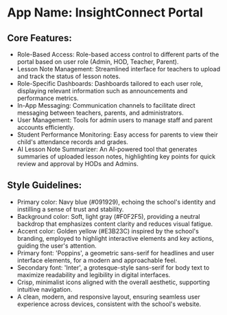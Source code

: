 # **App Name**: InsightConnect Portal

## Core Features:

- Role-Based Access: Role-based access control to different parts of the portal based on user role (Admin, HOD, Teacher, Parent).
- Lesson Note Management: Streamlined interface for teachers to upload and track the status of lesson notes.
- Role-Specific Dashboards: Dashboards tailored to each user role, displaying relevant information such as announcements and performance metrics.
- In-App Messaging: Communication channels to facilitate direct messaging between teachers, parents, and administrators.
- User Management: Tools for admin users to manage staff and parent accounts efficiently.
- Student Performance Monitoring: Easy access for parents to view their child's attendance records and grades.
- AI Lesson Note Summarizer: An AI-powered tool that generates summaries of uploaded lesson notes, highlighting key points for quick review and approval by HODs and Admins.

## Style Guidelines:

- Primary color: Navy blue (#091929), echoing the school's identity and instilling a sense of trust and stability.
- Background color: Soft, light gray (#F0F2F5), providing a neutral backdrop that emphasizes content clarity and reduces visual fatigue.
- Accent color: Golden yellow (#E3B23C) inspired by the school's branding, employed to highlight interactive elements and key actions, guiding the user's attention.
- Primary font: 'Poppins', a geometric sans-serif for headlines and user interface elements, for a modern and approachable feel.
- Secondary font: 'Inter', a grotesque-style sans-serif for body text to maximize readability and legibility in digital interfaces.
- Crisp, minimalist icons aligned with the overall aesthetic, supporting intuitive navigation.
- A clean, modern, and responsive layout, ensuring seamless user experience across devices, consistent with the school's website.